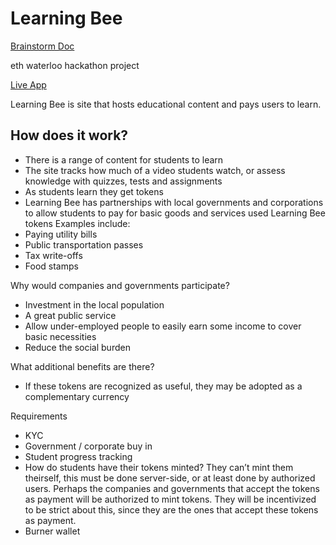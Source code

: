 # Learning Bee
[Brainstorm Doc](https://docs.google.com/document/d/1Bupl7mA0Z9Q8hn1DInZwYmMfJzEFIx4riO6RBAl2itc/edit)

eth waterloo hackathon project

[Live App](http://35.188.7.242:3000)

Learning Bee is site that hosts educational content and pays users to learn.

## How does it work?
 - There is a range of content for students to learn
 - The site tracks how much of a video students watch, or assess knowledge with quizzes, tests and assignments
 - As students learn they get tokens
 - Learning Bee has partnerships with local governments and corporations to allow students to pay for basic goods and services used Learning Bee tokens
Examples include:
 - Paying utility bills
 - Public transportation passes
 - Tax write-offs 
 - Food stamps

Why would companies and governments participate?
 - Investment in the local population
 - A great public service
 - Allow under-employed people to easily earn some income to cover basic necessities
 - Reduce the social burden

What additional benefits are there?
 - If these tokens are recognized as useful, they may be adopted as a complementary currency

Requirements
 - KYC
 - Government / corporate buy in
 - Student progress tracking
 - How do students have their tokens minted? They can’t mint them theirself, this must be done server-side, or at least done by authorized users. Perhaps the companies and governments that accept the tokens as payment will be authorized to mint tokens. They will be incentivized to be strict about this, since they are the ones that accept these tokens as payment.
 - Burner wallet


